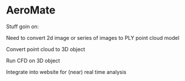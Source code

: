 # AeroMate

Stuff goin on: 

Need to convert 2d image or series of images to PLY point cloud model 

Convert point cloud to 3D object 

Run CFD on 3D object 

Integrate into website for (near) real time analysis 
